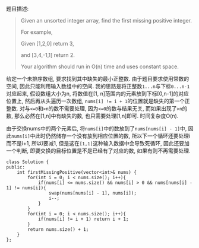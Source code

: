 题目描述:

> Given an unsorted integer array, find the first missing positive integer.
> 
> For example,
>
> Given [1,2,0] return 3,
> 
> and [3,4,-1,1] return 2.
> 
> Your algorithm should run in O(n) time and uses constant space.

给定一个未排序数组, 要求找到其中缺失的最小正整数. 由于题目要求使用常数的空间, 因此只能利用输入数组中的空间. 我的思路是将正整数`1...n`与下标`0...n-1`对应起来, 假设数组大小为n, 将数值在[1, n]范围内的元素放到下标[0,n-1]的对应位置上, 然后再从头遍历一次数组, `nums[i] != i + 1`的位置就是缺失的第一个正整数. 对与`<=0`和`>n`的数不需要处理, 因为`<=0`的数与结果无关, 而如果出现了`>n`的数, 那么必然在[1,n]中有缺失的数, 也只需要处理[1,n]即可. 时间复杂度O(n).

由于交换nums中的两个元素后, 将`nums[i]`中的数放到了`nums[nums[i] - 1]`中, 因此`nums[i]`中此时仍然储存一个没有放到相应位置的数, 所以下一个循环还要处理i而不是i+1, 所以i要减1, 但是这在`[1,1]`这种输入数据中会导致死循环, 因此还要加一个判断, 即要交换的目标位置是不是已经有了对应的数, 如果有则不再需要处理.

    class Solution {
    public:
        int firstMissingPositive(vector<int>& nums) {
            for(int i = 0; i < nums.size(); i++){
                if(nums[i] <= nums.size() && nums[i] > 0 && nums[nums[i] - 1] != nums[i]){
                    swap(nums[nums[i] - 1], nums[i]);
                    i--;
                }
            }
            for(int i = 0; i < nums.size(); i++){
                if(nums[i] != i + 1) return i + 1;
            }
            return nums.size() + 1;
        }
    };